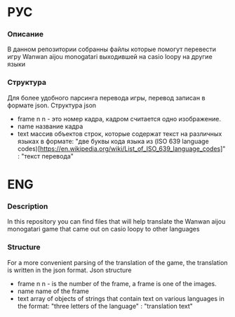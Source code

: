 # РУС
### Описание
В данном репозитории собранны файлы которые помогут перевести игру Wanwan aijou monogatari выходившей на casio loopy на другие языки 
### Структура
Для более удобного парсинга перевода игры, перевод записан в формате json.
Структура json
- frame n
n - это номер кадра, кадром считается одно изображение.
- name
название кадра
- text
массив объектов строк, которые содержат текст на различных языках
в формате: "две буквы кода языка из (ISO 639 language codes)[https://en.wikipedia.org/wiki/List_of_ISO_639_language_codes]" : "текст перевода"


# ENG
### Description
In this repository you can find files that will help translate the Wanwan aijou monogatari game that came out on casio loopy to other languages
### Structure
For a more convenient parsing of the translation of the game, the translation is written in the json format.
Json structure
- frame n
n - is the number of the frame, a frame is one of the images.
- name
name of the frame
- text
array of objects of strings that contain text on various languages
in the format: "three letters of the language" : "translation text"
